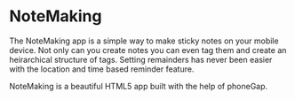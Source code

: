 NoteMaking
==========

The NoteMaking app is a simple way to make sticky notes on your mobile device. 
Not only can you create notes you can even tag them and create an heirarchical structure of tags. 
Setting remainders has never been easier with the location and time based reminder feature.

NoteMaking is a beautiful HTML5 app built with the help of phoneGap. 
